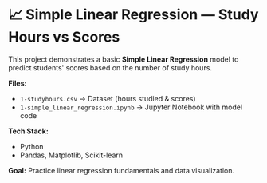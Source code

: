 # 📈 Simple Linear Regression — Study Hours vs Scores

This project demonstrates a basic **Simple Linear Regression** model 
to predict students' scores based on the number of study hours.

**Files:**
- `1-studyhours.csv` → Dataset (hours studied & scores)
- `1-simple_linear_regression.ipynb` → Jupyter Notebook with model code

**Tech Stack:**
- Python
- Pandas, Matplotlib, Scikit-learn

**Goal:** Practice linear regression fundamentals and data visualization.
